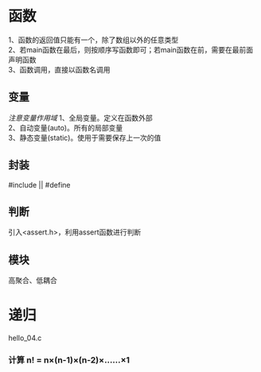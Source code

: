 函数
====
1、函数的返回值只能有一个，除了数组以外的任意类型   
2、若main函数在最后，则按顺序写函数即可；若main函数在前，需要在最前面声明函数   
3、函数调用，直接以函数名调用

变量
----
*注意变量作用域*
1、全局变量。定义在函数外部   
2、自动变量(auto)。所有的局部变量   
3、静态变量(static)。使用于需要保存上一次的值

封装
----
#include || #define 

判断
----
引入<assert.h>，利用assert函数进行判断

模块
----
高聚合、低耦合

递归
====
hello_04.c   
### 计算 n! = n×(n-1)×(n-2)×……×1
